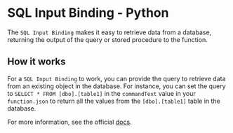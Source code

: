 # SQL Input Binding - Python

The `SQL Input Binding` makes it easy to retrieve data from a database, returning the output of the query or stored procedure to the function.

## How it works

For a `SQL Input Binding` to work, you can provide the query to retrieve data from an existing object in the database. For instance, you can set the query to `SELECT * FROM [dbo].[table1]` in the `commandText` value in your `function.json` to return all the values from the `[dbo].[table1]` table in the database.

For more information, see the official [docs](https://aka.ms/sqlbindingsinput).